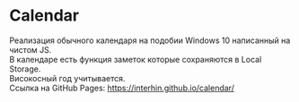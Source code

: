 # Calendar
Реализация обычного календаря на подобии Windows 10 написанный на чистом JS.  
В календаре есть функция заметок которые сохраняются в Local Storage.  
Високосный год учитывается.  
Ссылка на GitHub Pages: https://interhin.github.io/calendar/
